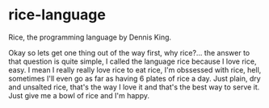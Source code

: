 # rice-language
Rice, the programming language by Dennis King.

Okay so lets get one thing out of the way first, why rice?... the  answer to that question is quite simple,  I called the language rice because I love rice, easy. I mean I really really love rice to eat rice, I'm obssessed with rice, hell, sometimes I'll even go as far as having 6 plates of rice a day. Just plain, dry and unsalted rice, that's the way I love it and that's the best way to serve it. Just give me a bowl of rice and I'm happy.
